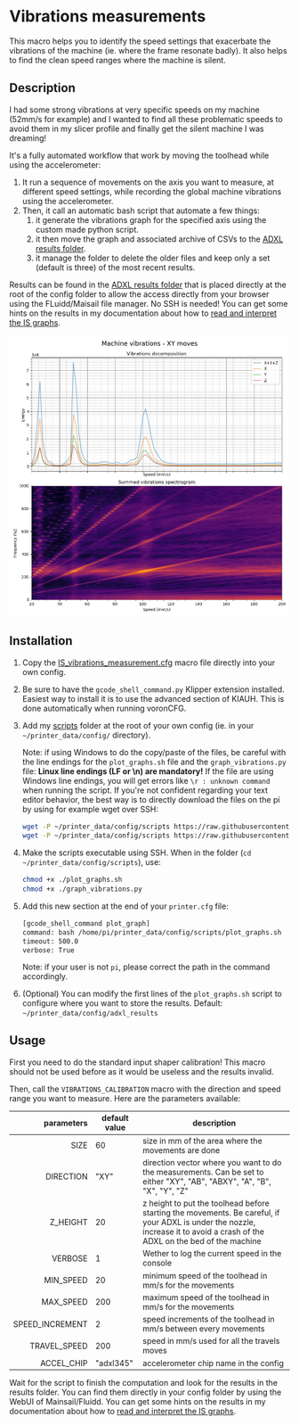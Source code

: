 # Vibrations measurements

This macro helps you to identify the speed settings that exacerbate the vibrations of the machine (ie. where the frame resonate badly). It also helps to find the clean speed ranges where the machine is silent.


## Description

I had some strong vibrations at very specific speeds on my machine (52mm/s for example) and I wanted to find all these problematic speeds to avoid them in my slicer profile and finally get the silent machine I was dreaming!

It's a fully automated workflow that work by moving the toolhead while using the accelerometer:
  1. It run a sequence of movements on the axis you want to measure, at different speed settings, while recording the global machine vibrations using the accelerometer.
  2. Then, it call an automatic bash script that automate a few things:
     1. it generate the vibrations graph for the specified axis using the custom made python script.
     2. it then move the graph and associated archive of CSVs to the [ADXL results folder](./../../adxl_results/).
     3. it manage the folder to delete the older files and keep only a set (default is three) of the most recent results.

Results can be found in the [ADXL results folder](./../../adxl_results/) that is placed directly at the root of the config folder to allow the access directly from your browser using the FLuidd/Maisail file manager. No SSH is needed! You can get some hints on the results in my documentation about how to [read and interpret the IS graphs](../input_shaper.md).

![vibrations measurement example](./../images/vibrations_example.png)


## Installation

  1. Copy the [IS_vibrations_measurement.cfg](./../../macros/calibration/IS_vibrations_measurement.cfg) macro file directly into your own config.
  2. Be sure to have the `gcode_shell_command.py` Klipper extension installed. Easiest way to install it is to use the advanced section of KIAUH. This is done automatically when running voronCFG.
  3. Add my [scripts](./../../scripts/) folder at the root of your own config (ie. in your `~/printer_data/config/` directory).

     Note: if using Windows to do the copy/paste of the files, be careful with the line endings for the `plot_graphs.sh` file and the `graph_vibrations.py` file: **Linux line endings (LF or \n) are mandatory!** If the file are using Windows line endings, you will get errors like `\r : unknown command` when running the script. If you're not confident regarding your text editor behavior, the best way is to directly download the files on the pi by using for example wget over SSH:
     
     ```bash
     wget -P ~/printer_data/config/scripts https://raw.githubusercontent.com/mrstone14/voronCFG/main/scripts/plot_graphs.sh
     wget -P ~/printer_data/config/scripts https://raw.githubusercontent.com/mrstone14/voronCFG/main/scripts/graph_vibrations.py
     ```

  4. Make the scripts executable using SSH. When in the folder (`cd ~/printer_data/config/scripts`), use:

     ```bash
     chmod +x ./plot_graphs.sh
     chmod +x ./graph_vibrations.py
     ```

  5. Add this new section at the end of your `printer.cfg` file:
     ```
     [gcode_shell_command plot_graph]
     command: bash /home/pi/printer_data/config/scripts/plot_graphs.sh
     timeout: 500.0
     verbose: True
     ```

     Note: if your user is not `pi`, please correct the path in the command accordingly.

  6. (Optional) You can modify the first lines of the `plot_graphs.sh` script to configure where you want to store the results. Default: `~/printer_data/config/adxl_results`


## Usage

First you need to do the standard input shaper calibration! This macro should not be used before as it would be useless and the results invalid.

Then, call the `VIBRATIONS_CALIBRATION` macro with the direction and speed range you want to measure. Here are the parameters available:

| parameters | default value | description |
|-----------:|---------------|-------------|
|SIZE|60|size in mm of the area where the movements are done|
|DIRECTION|"XY"|direction vector where you want to do the measurements. Can be set to either "XY", "AB", "ABXY", "A", "B", "X", "Y", "Z"|
|Z_HEIGHT|20|z height to put the toolhead before starting the movements. Be careful, if your ADXL is under the nozzle, increase it to avoid a crash of the ADXL on the bed of the machine|
|VERBOSE|1|Wether to log the current speed in the console|
|MIN_SPEED|20|minimum speed of the toolhead in mm/s for the movements|
|MAX_SPEED|200|maximum speed of the toolhead in mm/s for the movements|
|SPEED_INCREMENT|2|speed increments of the toolhead in mm/s between every movements|
|TRAVEL_SPEED|200|speed in mm/s used for all the travels moves|
|ACCEL_CHIP|"adxl345"|accelerometer chip name in the config|

Wait for the script to finish the computation and look for the results in the results folder. You can find them directly in your config folder by using the WebUI of Mainsail/Fluidd. You can get some hints on the results in my documentation about how to [read and interpret the IS graphs](../input_shaper.md).
